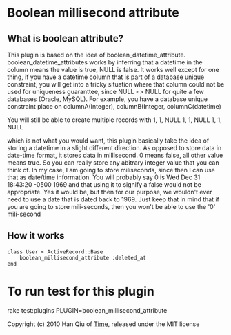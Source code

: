 # Boolean millisecond attribute

## What is boolean attribute?

This plugin is based on the idea of boolean_datetime_attribute.  boolean_datetime_attributes works by inferring that a datetime in the column means the value is true, NULL is false.
It works well except for one thing, if you have a datetime column that is part of a database unique constraint, you will get into a tricky situation where that column could not be used
 for uniqueness guaranttee, since NULL <> NULL for quite a few databases (Oracle, MySQL).  For example, you have a database
unique constraint place on
columnA(Integer), columnB(Integer, columnC(datetime)

You will still be able to create multiple records with
1, 1, NULL
1, 1, NULL
1, 1, NULL

which is not what you would want, this plugin basically take the idea of storing a datetime in a slight different direction.  As opposed to store data in date-time format, it stores data in
millisecond.  0 means false, all other value means true.  So you can really store any abitrary integer value that you can think of.  In my case, I am going to store miliseconds, since then I can use that
as date/time information.  You will probably say 0 is Wed Dec 31 18:43:20 -0500 1969 and that using it to signify a false would not be appropriate.  Yes it would be, but then
for our purpose, we wouldn't ever need to use a date that is dated back to 1969.  Just keep that in mind that if you are going to store mili-seconds, then you won't be able to use the '0' mili-second

## How it works

    class User < ActiveRecord::Base
        boolean_millisecond_attribute :deleted_at
    end

# To run test for this plugin
  rake test:plugins PLUGIN=boolean_millisecond_attribute

Copyright (c) 2010 Han Qiu of [Time](http://www.time.com), released under the MIT license
